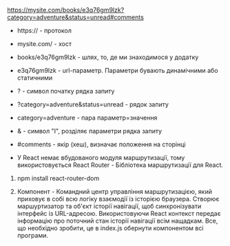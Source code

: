 https://mysite.com/books/e3q76gm9lzk?category=adventure&status=unread#comments

- https:// - протокол
- mysite.com/ - хост
- books/e3q76gm9lzk - шлях, то, де ми знаходимося у додатку
- e3q76gm9lzk - url-параметр. Параметри бувають динамічними або статичними
- ? - символ початку рядка запиту
- ?category=adventure&status=unread - рядок запиту
- category=adventure - пара параметр=значення
- & - символ "І", розділяє параметри рядка запиту
- #comments - якір (хеш), визначає положення на сторінці

- У React немає вбудованого модуля маршрутизації, тому використовується React
  Router - Бібліотека маршрутизації для React.

1. npm install react-router-dom

2. Компонент <BrowserRouter> - Командний центр управління маршрутизацією, який
   приховує в собі всю логіку взаємодії із історією браузера. Створює
   маршуртизатор та об'єкт історії навігації, щоб синхронізувати інтерфейс із
   URL-адресою. Використовуючи React контекст передає інформацію про поточний
   стан історії навігації всім нащадкам. Все, що необхідно зробити, це в
   index.js обернути компонентом <BrowserRouter> всі програми.

